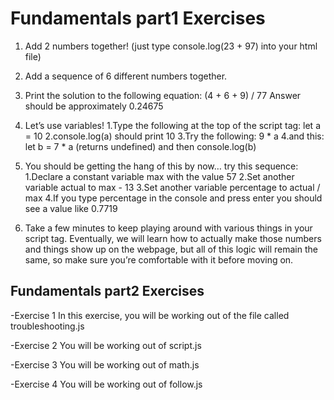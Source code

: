# Fundamentals part1 Exercises
1. Add 2 numbers together! (just type console.log(23 + 97) into your html file)

2. Add a sequence of 6 different numbers together.

3. Print the solution to the following equation: (4 + 6 + 9) / 77
Answer should be approximately 0.24675

4. Let’s use variables!
 1.Type the following at the top of the script tag: let a = 10
 2.console.log(a) should print 10
 3.Try the following: 9 * a
 4.and this: let b = 7 * a (returns undefined) and then console.log(b)

5. You should be getting the hang of this by now… try this sequence:
 1.Declare a constant variable max with the value 57
 2.Set another variable actual to max - 13
 3.Set another variable percentage to actual / max
 4.If you type percentage in the console and press enter you should see a value like 0.7719

6. Take a few minutes to keep playing around with various things in your script tag. Eventually, we will learn how to actually make those numbers and things show up on the webpage, but all of this logic will remain the same, so make sure you’re comfortable with it before moving on.

## Fundamentals part2 Exercises
-Exercise 1
In this exercise, you will be working out of the file called troubleshooting.js

-Exercise 2
You will be working out of script.js

-Exercise 3
You will be working out of math.js

-Exercise 4
You will be working out of follow.js